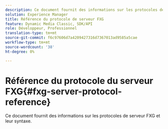 ```yaml
---
description: Ce document fournit des informations sur les protocoles de serveur FXG et leur syntaxe.
solution: Experience Manager
title: Référence du protocole de serveur FXG
feature: Dynamic Media Classic, SDK/API
role: Développeur, Professionnel
translation-type: tm+mt
source-git-commit: f6c97606d7a4209427316d7367013ad9585a5cae
workflow-type: tm+mt
source-wordcount: '38'
ht-degree: 0%

---
```



# Référence du protocole du serveur FXG{#fxg-server-protocol-reference}

Ce document fournit des informations sur les protocoles de serveur FXG et leur syntaxe.

